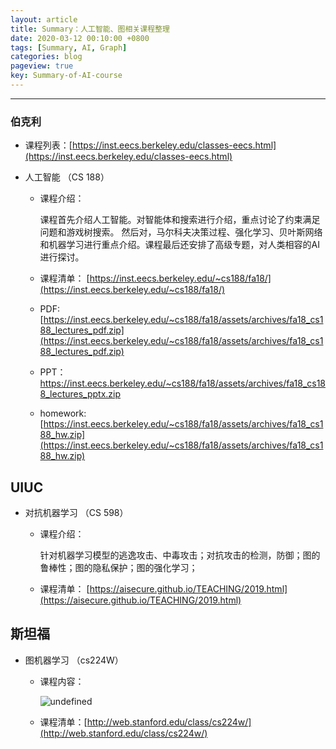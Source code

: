 ```yaml
---
layout: article
title: Summary：人工智能、图相关课程整理
date: 2020-03-12 00:10:00 +0800
tags: [Summary, AI, Graph]
categories: blog
pageview: true
key: Summary-of-AI-course
---
```


------

### 伯克利

- 课程列表：[https://inst.eecs.berkeley.edu/classes-eecs.html](https://inst.eecs.berkeley.edu/classes-eecs.html)

- 人工智能 （CS 188）

  - 课程介绍：

    课程首先介绍人工智能。对智能体和搜索进行介绍，重点讨论了约束满足问题和游戏树搜索。 然后对，马尔科夫决策过程、强化学习、贝叶斯网络和机器学习进行重点介绍。课程最后还安排了高级专题，对人类相容的AI进行探讨。

  - 课程清单： [https://inst.eecs.berkeley.edu/~cs188/fa18/](https://inst.eecs.berkeley.edu/~cs188/fa18/)

  - PDF: [https://inst.eecs.berkeley.edu/~cs188/fa18/assets/archives/fa18_cs188_lectures_pdf.zip](https://inst.eecs.berkeley.edu/~cs188/fa18/assets/archives/fa18_cs188_lectures_pdf.zip)

  - PPT：https://inst.eecs.berkeley.edu/~cs188/fa18/assets/archives/fa18_cs188_lectures_pptx.zip
  - homework: [https://inst.eecs.berkeley.edu/~cs188/fa18/assets/archives/fa18_cs188_hw.zip](https://inst.eecs.berkeley.edu/~cs188/fa18/assets/archives/fa18_cs188_hw.zip)





## UIUC

- 对抗机器学习 （CS 598）

  - 课程介绍：

    针对机器学习模型的逃逸攻击、中毒攻击；对抗攻击的检测，防御；图的鲁棒性；图的隐私保护；图的强化学习；

  - 课程清单： [https://aisecure.github.io/TEACHING/2019.html](https://aisecure.github.io/TEACHING/2019.html)



## 斯坦福

- 图机器学习 （cs224W）

  - 课程内容：

    ![undefined](http://ww1.sinaimg.cn/large/005NduT8ly1gcrbu6ze5fj30u009twg0.jpg)

  - 课程清单：[http://web.stanford.edu/class/cs224w/](http://web.stanford.edu/class/cs224w/)

